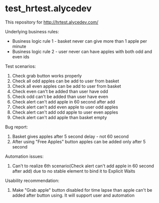 # test_hrtest.alycedev
This repository for http://hrtest.alycedev.com/

Underlying business rules:
- Business logic rule 1 - basket never can give more than 1 apple per minute
- Business logic rule 2 - user never can have apples with both odd and even ids

Test scenarios:
  1. Check grab button works properly
  2. Check all odd apples can be add to user from basket
  3. Check all even apples can be add to user from basket
  4. Check even can't be added than user have odd
  5. Check odd can't be added than user have even
  6. Check alert can't add apple in 60 second after add
  7. Check alert can't add even apple to user odd apples
  8. Check alert can't add odd apple to user even apples
  9. Check alert can't add apple than basket empty

Bug report:
  1. Basket gives apples after 5 second delay - not 60 second
  2. After using "Free Apples" button apples can be added only after 5 second
 
Automation issues:
  1. Can't to realize 6th scenario(Check alert can't add apple in 60 second after add) due to no stable element to bind it to Explicit Waits

Usability recommendation:
  1. Make "Grab apple" button disabled for time lapse than apple can't be added after button using. It will support user and automation
